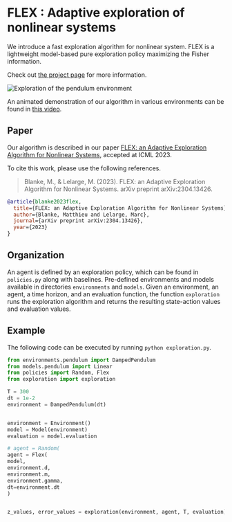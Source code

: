 # FLEX : Adaptive exploration of nonlinear systems

We introduce a fast exploration algorithm for nonlinear system. FLEX is a lightweight model-based pure exploration policy maximizing the Fisher information. 

Check out [the project page]( https://mb-29.github.io/projects/exploration/) for more information.

![Exploration of the pendulum environment](demo/random_flex.gif)

An animated demonstration of our algorithm in various environments can be found in
[this video](https://youtu.be/hGpkdz8-8vU).

## Paper

Our algorithm is described in our paper [FLEX: an Adaptive Exploration Algorithm for Nonlinear Systems](https://arxiv.org/abs/2304.13426), accepted at ICML 2023.


To cite this work, please use the following references.

> Blanke, M., & Lelarge, M. (2023). FLEX: an Adaptive Exploration Algorithm for Nonlinear Systems. arXiv preprint arXiv:2304.13426.


~~~bib
@article{blanke2023flex,
  title={FLEX: an Adaptive Exploration Algorithm for Nonlinear Systems},
  author={Blanke, Matthieu and Lelarge, Marc},
  journal={arXiv preprint arXiv:2304.13426},
  year={2023}
}
~~~
## Organization

An agent is defined by an exploration policy, which can be found in `policies.py` along with baselines. Pre-defined environments and models  available in directories `environments` and `models`. Given an environment, an agent, a time horizon, and an evaluation function, the function `exploration` runs the exploration algorithm and returns the resulting state-action values and evaluation values.


## Example

The following code can be executed by running `python exploration.py`.

```python
from environments.pendulum import DampedPendulum
from models.pendulum import Linear
from policies import Random, Flex
from exploration import exploration

T = 300
dt = 1e-2
environment = DampedPendulum(dt)


environment = Environment()
model = Model(environment)
evaluation = model.evaluation

# agent = Random(
agent = Flex(
model,
environment.d,
environment.m,
environment.gamma,
dt=environment.dt
)


z_values, error_values = exploration(environment, agent, T, evaluation)

```
